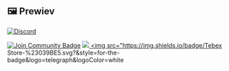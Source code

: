 ## 🖼 Prewiev
[![Discord](https://media.discordapp.net/attachments/1144393265752313906/1144393266029142157/image.png?width=335&height=314)](https://discord.gg/NC3NxVWKxk)


<a href="https://discord.gg/NC3NxVWKxk" target="_blank"><img src="https://img.shields.io/discord/1137868319806996581.svg?style=flat&label=Join%20Community&color=7289DA" alt="Join Community Badge"/></a>
<a href="https://www.youtube.com/@CodeNestt" target="_blank"><img src="https://img.shields.io/badge/Youtube%20Code%20Nest-FF0000?style=for-the-badge&logo=youtube&logoColor=white"/> </a>
<a href="https://codenest.tebex.io/" target="_blank"><img src="https://img.shields.io/badge/Tebex Store-%23039BE5.svg?&style=for-the-badge&logo=telegraph&logoColor=white